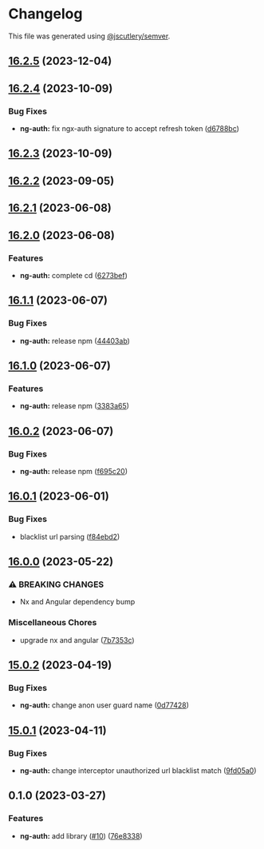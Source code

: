 # Changelog

This file was generated using [@jscutlery/semver](https://github.com/jscutlery/semver).

## [16.2.5](https://github.com/zupit-it/zupit-angular/compare/ng-auth-16.2.4...ng-auth-16.2.5) (2023-12-04)

## [16.2.4](https://github.com/zupit-it/zupit-angular/compare/ng-auth-16.2.3...ng-auth-16.2.4) (2023-10-09)


### Bug Fixes

* **ng-auth:** fix ngx-auth signature to accept refresh token ([d6788bc](https://github.com/zupit-it/zupit-angular/commit/d6788bc0f75d83b0088894e3443810b7950e5398))

## [16.2.3](https://github.com/zupit-it/zupit-angular/compare/ng-auth-16.2.2...ng-auth-16.2.3) (2023-10-09)

## [16.2.2](https://github.com/zupit-it/zupit-angular/compare/ng-auth-16.2.1...ng-auth-16.2.2) (2023-09-05)

## [16.2.1](https://github.com/zupit-it/zupit-angular/compare/ng-auth-16.2.0...ng-auth-16.2.1) (2023-06-08)

## [16.2.0](https://github.com/zupit-it/zupit-angular/compare/ng-auth-16.1.1...ng-auth-16.2.0) (2023-06-08)


### Features

* **ng-auth:** complete cd ([6273bef](https://github.com/zupit-it/zupit-angular/commit/6273bef1d0aeb8088c3480a5ba310fc1db63223e))

## [16.1.1](https://github.com/zupit-it/zupit-angular/compare/ng-auth-16.1.0...ng-auth-16.1.1) (2023-06-07)


### Bug Fixes

* **ng-auth:** release npm ([44403ab](https://github.com/zupit-it/zupit-angular/commit/44403ab636cc2c5f54796f9c4b77cd095d15894b))

## [16.1.0](https://github.com/zupit-it/zupit-angular/compare/ng-auth-16.0.2...ng-auth-16.1.0) (2023-06-07)


### Features

* **ng-auth:** release npm ([3383a65](https://github.com/zupit-it/zupit-angular/commit/3383a6557ee5152a0b5800021a9f98f3fd5062d6))

## [16.0.2](https://github.com/zupit-it/zupit-angular/compare/ng-auth-16.0.1...ng-auth-16.0.2) (2023-06-07)


### Bug Fixes

* **ng-auth:** release npm ([f695c20](https://github.com/zupit-it/zupit-angular/commit/f695c2005c16359c467b1a116bcbc9f759cb5bc7))

## [16.0.1](https://github.com/zupit-it/zupit-angular/compare/ng-auth-16.0.0...ng-auth-16.0.1) (2023-06-01)


### Bug Fixes

* blacklist url parsing ([f84ebd2](https://github.com/zupit-it/zupit-angular/commit/f84ebd29d913fab74f5b484b4421e496e238e199))

## [16.0.0](https://github.com/zupit-it/zupit-angular/compare/ng-auth-15.0.2...ng-auth-16.0.0) (2023-05-22)


### ⚠ BREAKING CHANGES

* Nx and Angular dependency bump

### Miscellaneous Chores

* upgrade nx and angular ([7b7353c](https://github.com/zupit-it/zupit-angular/commit/7b7353cd5dd880b20f3b08fea9852ea2d35a5cc0))

## [15.0.2](https://github.com/zupit-it/zupit-angular/compare/ng-auth-15.0.1...ng-auth-15.0.2) (2023-04-19)


### Bug Fixes

* **ng-auth:** change anon user guard name ([0d77428](https://github.com/zupit-it/zupit-angular/commit/0d77428e7294fed650fc18700b711d4a4be111ab))

## [15.0.1](https://github.com/zupit-it/zupit-angular/compare/ng-auth-15.0.0...ng-auth-15.0.1) (2023-04-11)


### Bug Fixes

* **ng-auth:** change interceptor unauthorized url blacklist match ([9fd05a0](https://github.com/zupit-it/zupit-angular/commit/9fd05a065e77c03b280e4067030e80ce36a669eb))

## 0.1.0 (2023-03-27)


### Features

* **ng-auth:** add library ([#10](https://github.com/zupit-it/zupit-angular/issues/10)) ([76e8338](https://github.com/zupit-it/zupit-angular/commit/76e8338d10bee7ec9d7028a9d842b76f491fb7f3))
